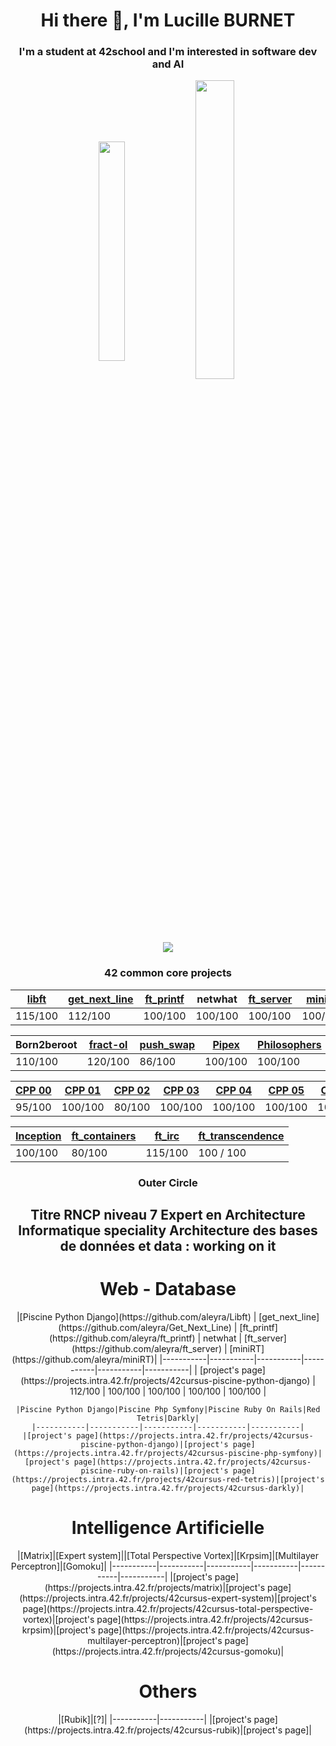 <style>
.flex-container {
  display: flex;
}

</style>

<h1 align="center">Hi there 👋, I'm Lucille BURNET</h1>
<h3 align="center">I'm a student at 42school and I'm interested in software dev and AI</h3>

<p align="center"><img align="center" src="https://github-readme-stats.vercel.app/api/top-langs?username=aleyra&show_icons=true&locale=en&layout=compact" alt="" height="30%" width="29%"/>&nbsp;<img align="center" src="https://github-readme-stats.vercel.app/api?username=aleyra&show_icons=true&locale=en" alt="" height="35%" width="35%" /></p>

<p align="center"><img align="center" src="https://badge42.vercel.app/api/v2/cl1p78ilq003509ldje8uuiac/stats?cursusId=21&coalitionId=50"/>
<div align='center'>
<h3>42 common core projects</h3>
  
|[libft](https://github.com/aleyra/Libft) | [get_next_line](https://github.com/aleyra/Get_Next_Line) | [ft_printf](https://github.com/aleyra/ft_printf) | netwhat | [ft_server](https://github.com/aleyra/ft_server) | [miniRT](https://github.com/aleyra/miniRT)|
|-----------|-----------|-----------|-----------|-----------|-----------|
|  115/100  |  112/100  |  100/100  |  100/100  |  100/100  |  100/100  |
  
|Born2beroot|[fract-ol](https://github.com/aleyra/fract-ol)|[push_swap](https://github.com/aleyra/Push_swap)| [Pipex](https://github.com/aleyra/Pipex)|[Philosophers](https://github.com/aleyra/Philosopher) | [minishell](https://github.com/aleyra/MiniShell) |
|-----------|-----------|-----------|-----------|-----------|-----------|
|  110/100  |  120/100  |  86/100  |  100/100   |  100/100  |  100/100  |

| [CPP 00](https://github.com/aleyra/CPP-Module-00) | [CPP 01](https://github.com/aleyra/CPP-Module-01) | [CPP 02](https://github.com/aleyra/CPP-Module-02) | [CPP 03](https://github.com/aleyra/CPP-Module-03) | [CPP 04](https://github.com/aleyra/CPP-Module-04) | [CPP 05](https://github.com/aleyra/CPP-Module-05) | [CPP 06](https://github.com/aleyra/CPP-Module-06) | [CPP 07](https://github.com/aleyra/CPP-Module-07) | [CPP 08](https://github.com/aleyra/CPP-Module-08) | 
|-------- | ------- | ------- | ------- | ------- | ------- | ------- | ------- | ------- |
| 95/100 | 100/100 | 80/100 | 100/100 | 100/100 | 100/100 | 100/100 | 100/100 | 100/100 |
  
|[Inception](https://github.com/aleyra/Inception)|[ft_containers](https://github.com/aleyra/ft_containers.git)|[ft_irc](https://github.com/aleyra/ft_irc)|[ft_transcendence](https://github.com/LetoGdT/transcendence)|
| ------------|------------|------------|------------|
| 100/100 | 80/100 | 115/100 | 100 / 100 |

</div>
<div align='center'>
  <h3 align="center">Outer Circle</h3>
  <h2>Titre RNCP niveau 7 Expert en Architecture Informatique speciality Architecture des bases de données et data : working on it</h2>
  <div>
    <h1>Web - Database</h1>
    |[Piscine Python Django](https://github.com/aleyra/Libft) | [get_next_line](https://github.com/aleyra/Get_Next_Line) | [ft_printf](https://github.com/aleyra/ft_printf) | netwhat | [ft_server](https://github.com/aleyra/ft_server) | [miniRT](https://github.com/aleyra/miniRT)|
|-----------|-----------|-----------|-----------|-----------|-----------|
|  [project's page](https://projects.intra.42.fr/projects/42cursus-piscine-python-django) |  112/100  |  100/100  |  100/100  |  100/100  |  100/100  |

    |Piscine Python Django|Piscine Php Symfony|Piscine Ruby On Rails|Red Tetris|Darkly|
    |-----------|-----------|-----------|-----------|-----------|
    |[project's page](https://projects.intra.42.fr/projects/42cursus-piscine-python-django)|[project's page](https://projects.intra.42.fr/projects/42cursus-piscine-php-symfony)|[project's page](https://projects.intra.42.fr/projects/42cursus-piscine-ruby-on-rails)|[project's page](https://projects.intra.42.fr/projects/42cursus-red-tetris)|[project's page](https://projects.intra.42.fr/projects/42cursus-darkly)|
  </div>
  <div>
    <h1>Intelligence Artificielle</h1>
    |[Matrix]|[Expert system]||[Total Perspective Vortex]|[Krpsim]|[Multilayer Perceptron]|[Gomoku]|
    |-----------|-----------|-----------|-----------|-----------|-----------|
    |[project's page](https://projects.intra.42.fr/projects/matrix)|[project's page](https://projects.intra.42.fr/projects/42cursus-expert-system)|[project's page](https://projects.intra.42.fr/projects/42cursus-total-perspective-vortex)|[project's page](https://projects.intra.42.fr/projects/42cursus-krpsim)|[project's page](https://projects.intra.42.fr/projects/42cursus-multilayer-perceptron)|[project's page](https://projects.intra.42.fr/projects/42cursus-gomoku)|
  </div>
  <div>
     <h1>Others</h1>
    |[Rubik]|[?]|
    |-----------|-----------|
    |[project's page](https://projects.intra.42.fr/projects/42cursus-rubik)|[project's page]|
  </div>
</div>
<!--
**aleyra/aleyra** is a ✨ _special_ ✨ repository because its `README.md` (this file) appears on your GitHub profile.

Here are some ideas to get you started:

- 🔭 I’m currently working on ...
- 🌱 I’m currently learning ...
- 👯 I’m looking to collaborate on ...
- 🤔 I’m looking for help with ...
- 💬 Ask me about ...
- 📫 How to reach me: ...
- 😄 Pronouns: ...
- ⚡ Fun fact: ...
-->
